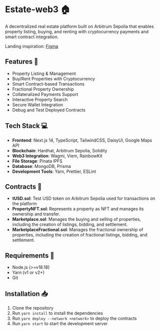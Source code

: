 # Estate-web3 🏠

A decentralized real estate platform built on Arbitrum Sepolia that enables property listing, buying, and renting with cryptocurrency payments and smart contract integration.

Landing inspiration: [Figma](https://www.figma.com/community/file/1159150161670385658/free-estatery-real-estate-saas-web-and-mobile-ui-kit)

## Features 🌟

- Property Listing & Management
- Buy/Rent Properties with Cryptocurrency
- Smart Contract-based Transactions
- Fractional Property Ownership
- Collateralized Payments Support
- Interactive Property Search
- Secure Wallet Integration
- Debug and Test Deployed Contracts

## Tech Stack 💻

- **Frontend**: Next.js 14, TypeScript, TailwindCSS, DaisyUI, Google Maps API
- **Blockchain**: Hardhat, Arbitrum Sepolia, Solidity
- **Web3 Integration**: Wagmi, Viem, RainbowKit
- **File Storage**: Pinata IPFS
- **Database**: MongoDB, Prisma
- **Development Tools**: Yarn, Prettier, ESLint

## Contracts 📜

- **tUSD.sol**: Test USD token on Arbitrum Sepolia used for transactions on the platform
- **PropertyNFT.sol**: Represents a property as NFT and manages its ownership and transfer.
- **Marketplace.sol**: Manages the buying and selling of properties, including the creation of listings, bidding, and settlement.
- **MarketplaceFractional.sol**: Manages the fractional ownership of properties, including the creation of fractional listings, bidding, and settlement.

## Requirements 📝

- Node.js (>=v18.18)
- Yarn (v1 or v2+)
- Git

## Installation 📥

1. Clone the repository
2. Run `yarn install` to install the dependencies
3. Run `yarn deploy --network <network>` to deploy the contracts
4. Run `yarn start` to start the development server
